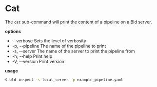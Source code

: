# Cat
The `cat` sub-command will print the content of a pipeline on a Bld server.

__options__
* --verbose              Sets the level of verbosity
* -p, --pipeline <PIPELINE>  The name of the pipeline to print
* -s, --server <SERVER>      The name of the server to print the pipeline from
* -h, --help                 Print help
* -V, --version              Print version

__usage__
```bash
$ bld inspect -s local_server -p example_pipeline.yaml
```

